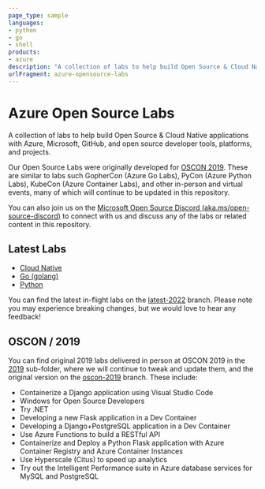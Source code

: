 ```yaml
---
page_type: sample
languages:
- python
- go
- shell
products:
- azure
description: "A collection of labs to help build Open Source & Cloud Native applications with Azure, Microsoft, GitHub, and open source developer tools, platforms, and projects."
urlFragment: azure-opensource-labs
---
```


# Azure Open Source Labs

A collection of labs to help build Open Source & Cloud Native applications with Azure, Microsoft, GitHub, and open source developer tools, platforms, and projects.

Our Open Source Labs were originally developed for [OSCON 2019](https://en.wikipedia.org/wiki/O%27Reilly_Open_Source_Convention). These are similar to labs such GopherCon (Azure Go Labs), PyCon (Azure Python Labs), KubeCon (Azure Container Labs), and other in-person and virtual events, many of which will continue to be updated in this repository.

You can also join us on the [Microsoft Open Source Discord (aka.ms/open-source-discord)](https://aka.ms/open-source-discord) to connect with us and discuss any of the labs or related content in this repository.

## Latest Labs

- [Cloud Native](cloud-native/)
- [Go (golang)](golang/)
- [Python](/python)

You can find the latest in-flight labs on the [latest-2022](https://github.com/Azure-Samples/azure-opensource-labs/tree/latest-2022) branch. Please note you may experience breaking changes, but we would love to hear any feedback!

## OSCON / 2019

You can find original 2019 labs delivered in person at OSCON 2019 in the [2019](2019/#azure-open-source-labs-oscon-2019) sub-folder, where we will continue to tweak and update them, and the original version on the [oscon-2019](https://github.com/Azure-Samples/azure-opensource-labs/tree/oscon-2019) branch. These include:

- Containerize a Django application using Visual Studio Code
- Windows for Open Source Developers
- Try .NET
- Developing a new Flask application in a Dev Container
- Developing a Django+PostgreSQL application in a Dev Container
- Use Azure Functions to build a RESTful API
- Containerize and Deploy a Python Flask application with Azure Container Registry and Azure Container Instances
- Use Hyperscale (Citus) to speed up analytics
- Try out the Intelligent Performance suite in Azure database services for MySQL and PostgreSQL
